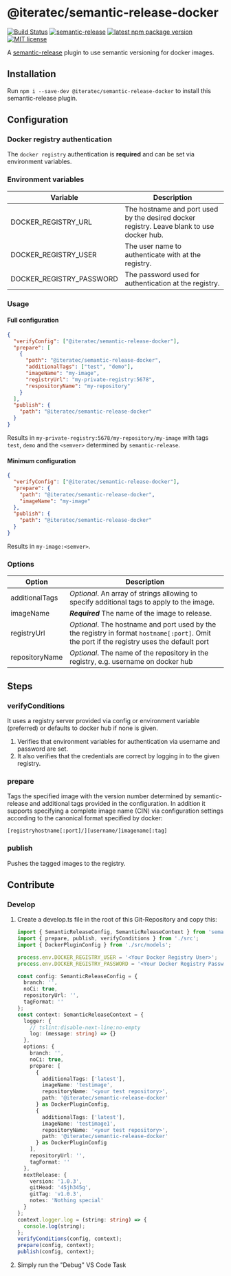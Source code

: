 # @iteratec/semantic-release-docker

[![Build Status](https://dev.azure.com/iteratec-oss-bdd/semantic-release-docker/_apis/build/status/iteratec.semantic-release-docker?branchName=master)](https://dev.azure.com/iteratec-oss-bdd/semantic-release-docker/_build/latest?definitionId=2&branchName=master)
[![semantic-release](https://img.shields.io/badge/%20%20%F0%9F%93%A6%F0%9F%9A%80-semantic--release-e10079.svg)](https://github.com/semantic-release/semantic-release)
[![latest npm package version](https://img.shields.io/npm/v/@iteratec/semantic-release-docker/latest.svg)](https://www.npmjs.com/package/@iteratec/semantic-release-docker)
[![MIT license](https://img.shields.io/npm/l/@iteratec/semantic-release-docker.svg)](https://www.npmjs.com/package/@iteratec/semantic-release-docker)

A [semantic-release](https://github.com/semantic-release/semantic-release) plugin to use semantic versioning for docker images.

## Installation

Run `npm i --save-dev @iteratec/semantic-release-docker` to install this semantic-release plugin.

## Configuration

### Docker registry authentication

The `docker registry` authentication is **required** and can be set via environment variables.

### Environment variables

| Variable                 | Description                                                                               |
| ------------------------ | ----------------------------------------------------------------------------------------- |
| DOCKER_REGISTRY_URL      | The hostname and port used by the desired docker registry. Leave blank to use docker hub. |
| DOCKER_REGISTRY_USER     | The user name to authenticate with at the registry.                                       |
| DOCKER_REGISTRY_PASSWORD | The password used for authentication at the registry.                                     |

### Usage

#### Full configuration

```json
{
  "verifyConfig": ["@iteratec/semantic-release-docker"],
  "prepare": [
    {
      "path": "@iteratec/semantic-release-docker",
      "additionalTags": ["test", "demo"],
      "imageName": "my-image",
      "registryUrl": "my-private-registry:5678",
      "respositoryName": "my-repository"
    }
  ],
  "publish": {
    "path": "@iteratec/semantic-release-docker"
  }
}
```

Results in `my-private-registry:5678/my-repository/my-image` with tags `test`, `demo` and the `<semver>` determined by `semantic-release`.

#### Minimum configuration

```json
{
  "verifyConfig": ["@iteratec/semantic-release-docker"],
  "prepare": {
    "path": "@iteratec/semantic-release-docker",
    "imageName": "my-image"
  },
  "publish": {
    "path": "@iteratec/semantic-release-docker"
  }
}
```

Results in `my-image:<semver>`.

### Options

| Option         | Description                                                                                                                                 |
| -------------- | ------------------------------------------------------------------------------------------------------------------------------------------- |
| additionalTags | _Optional_. An array of strings allowing to specify additional tags to apply to the image.                                                  |
| imageName      | **_Required_** The name of the image to release.                                                                                            |
| registryUrl    | _Optional_. The hostname and port used by the the registry in format `hostname[:port]`. Omit the port if the registry uses the default port |
| repositoryName | _Optional_. The name of the repository in the registry, e.g. username on docker hub                                                         |

## Steps

### verifyConditions

It uses a registry server provided via config or environment variable (preferred) or defaults to docker hub if none is given.

1. Verifies that environment variables for authentication via username and password are set.
2. It also verifies that the credentials are correct by logging in to the given registry.

### prepare

Tags the specified image with the version number determined by semantic-release and additional tags provided in the configuration.
In addition it supports specifying a complete image name (CIN) via configuration settings according to the canonical format specified by docker:

`[registryhostname[:port]/][username/]imagename[:tag]`

### publish

Pushes the tagged images to the registry.

## Contribute

### Develop

1. Create a develop.ts file in the root of this Git-Repository and copy this:

    ```typescript
    import { SemanticReleaseConfig, SemanticReleaseContext } from 'semantic-release';
    import { prepare, publish, verifyConditions } from './src';
    import { DockerPluginConfig } from './src/models';

    process.env.DOCKER_REGISTRY_USER = '<Your Docker Registry User>';
    process.env.DOCKER_REGISTRY_PASSWORD = '<Your Docker Registry Password>';

    const config: SemanticReleaseConfig = {
      branch: '',
      noCi: true,
      repositoryUrl: '',
      tagFormat: ''
    };
    const context: SemanticReleaseContext = {
      logger: {
        // tslint:disable-next-line:no-empty
        log: (message: string) => {}
      },
      options: {
        branch: '',
        noCi: true,
        prepare: [
          {
            additionalTags: ['latest'],
            imageName: 'testimage',
            repositoryName: '<your test repository>',
            path: '@iteratec/semantic-release-docker'
          } as DockerPluginConfig,
          {
            additionalTags: ['latest'],
            imageName: 'testimage1',
            repositoryName: '<your test repository>',
            path: '@iteratec/semantic-release-docker'
          } as DockerPluginConfig
        ],
        repositoryUrl: '',
        tagFormat: ''
      },
      nextRelease: {
        version: '1.0.3',
        gitHead: '45jh345g',
        gitTag: 'v1.0.3',
        notes: 'Nothing special'
      }
    };
    context.logger.log = (string: string) => {
      console.log(string);
    };
    verifyConditions(config, context);
    prepare(config, context);
    publish(config, context);
    ```

2. Simply run the "Debug" VS Code Task
